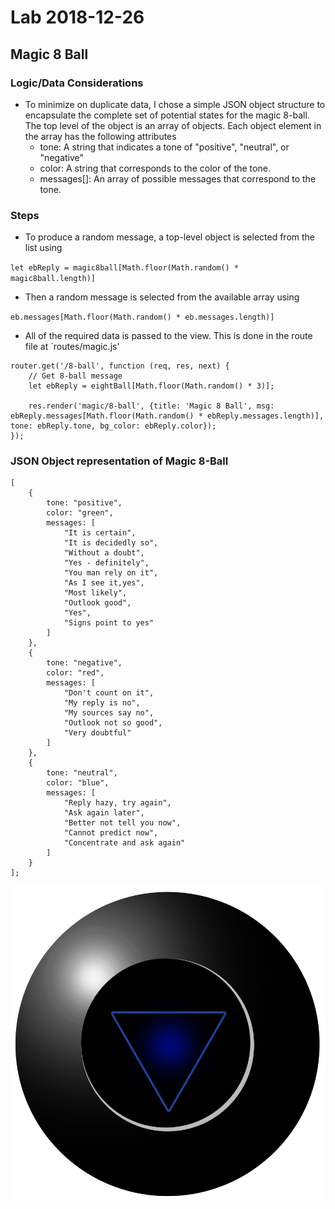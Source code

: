 # Lab 2018-12-26
## Magic 8 Ball
### Logic/Data Considerations
- To minimize on duplicate data, I chose a simple JSON object structure to encapsulate the complete set of potential states for the magic 8-ball. The top level of the object is an array of objects.  Each object element in the array has the following attributes
    - tone: A string that indicates a tone of "positive", "neutral", or "negative"
    - color: A string that corresponds to the color of the tone.
    - messages[]: An array of possible messages that correspond to the tone.
### Steps
- To produce a random message, a top-level object is selected from the list using

`let ebReply = magic8ball[Math.floor(Math.random() * magic8ball.length)]`
- Then a random message is selected from the available array using

`eb.messages[Math.floor(Math.random() * eb.messages.length)]`
- All of the required data is passed to the view. This is done in the route file at `routes/magic.js'

```
router.get('/8-ball', function (req, res, next) {
    // Get 8-ball message
    let ebReply = eightBall[Math.floor(Math.random() * 3)];

    res.render('magic/8-ball', {title: 'Magic 8 Ball', msg: ebReply.messages[Math.floor(Math.random() * ebReply.messages.length)], tone: ebReply.tone, bg_color: ebReply.color});
});
```

### JSON Object representation of Magic 8-Ball
```
[
    {
        tone: "positive",
        color: "green",
        messages: [
            "It is certain",
            "It is decidedly so",
            "Without a doubt",
            "Yes - definitely",
            "You man rely on it",
            "As I see it,yes",
            "Most likely",
            "Outlook good",
            "Yes",
            "Signs point to yes"
        ]
    },
    {
        tone: "negative",
        color: "red",
        messages: [
            "Don't count on it",
            "My reply is no",
            "My sources say no",
            "Outlook not so good",
            "Very doubtful"
        ]
    },
    {
        tone: "neutral",
        color: "blue",
        messages: [
            "Reply hazy, try again",
            "Ask again later",
            "Better not tell you now",
            "Cannot predict now",
            "Concentrate and ask again"
        ]
    }
];
```

![Magic 8-Ball](/public/images/8ball.png "Magic 8-Ball using Express/Node.")

